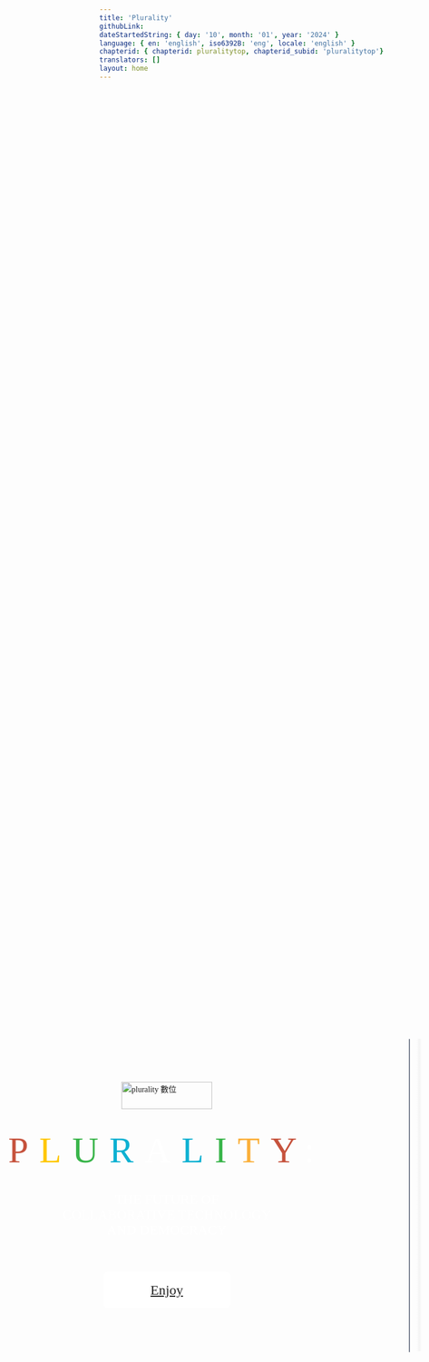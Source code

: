 ```yaml
---
title: 'Plurality'
githubLink:
dateStartedString: { day: '10', month: '01', year: '2024' }
language: { en: 'english', iso6392B: 'eng', locale: 'english' }
chapterid: { chapterid: pluralitytop, chapterid_subid: 'pluralitytop'}
translators: []
layout: home
---
```

<div id="container_terminal">
<div style="width: 100%; height: 100%; justify-content: center; align-items: center; gap: 26px; display: inline-flex">
    <div style="width: 613px; align-self: stretch; justify-content: flex-start; align-items: flex-start; gap: 62px; display: flex">
        <div style="align-self: stretch; padding-top: 66px; padding-bottom: 66px; flex-direction: column; justify-content: center; align-items: center; gap: 60px; display: inline-flex">
            <div style="width: 561.29px; flex-direction: column; justify-content: space-between; align-items: center; display: flex">
                <div style="flex-direction: column; justify-content: center; align-items: center; gap: 36px; display: flex">
                    <div><span id="ideographic_digital" style="font-family: Iansui;height: 61px;vertical-align: top"><img width="160" height="48" alt="plurality 數位" src="../assets/favicons/Logo_and_plurality_letters.png"></span></div>
                    <div style="width: 561.29px; text-align: center"><span style="color: #C6533D; font-size: 64px; font-family: LanaPixel; font-weight: 400; text-transform: uppercase; letter-spacing: 19.20px; word-wrap: break-word">P</span><span style="color: #FFC700; font-size: 64px; font-family: LanaPixel; font-weight: 400; text-transform: uppercase; letter-spacing: 19.20px; word-wrap: break-word">L</span><span style="color: #39B54A; font-size: 64px; font-family: LanaPixel; font-weight: 400; text-transform: uppercase; letter-spacing: 19.20px; word-wrap: break-word">U</span><span style="color: #0EB1D2; font-size: 64px; font-family: LanaPixel; font-weight: 400; text-transform: uppercase; letter-spacing: 19.20px; word-wrap: break-word">R</span><span style="color: white; font-size: 64px; font-family: LanaPixel; font-weight: 400; text-transform: uppercase; letter-spacing: 19.20px; word-wrap: break-word">A</span><span style="color: #0EB1D2; font-size: 64px; font-family: LanaPixel; font-weight: 400; text-transform: uppercase; letter-spacing: 19.20px; word-wrap: break-word">L</span><span style="color: #39B54A; font-size: 64px; font-family: LanaPixel; font-weight: 400; text-transform: uppercase; letter-spacing: 19.20px; word-wrap: break-word">I</span><span style="color: #FBB03B; font-size: 64px; font-family: LanaPixel; font-weight: 400; text-transform: uppercase; letter-spacing: 19.20px; word-wrap: break-word">T</span><span style="color: #C6533D; font-size: 64px; font-family: LanaPixel; font-weight: 400; text-transform: uppercase; letter-spacing: 19.20px; word-wrap: break-word">Y</span><span style="color: white; font-size: 64px; font-family: LanaPixel; font-weight: 400; text-transform: uppercase; letter-spacing: 19.20px; word-wrap: break-word">:</span></div>
                    <div style="width: 561.29px; text-align: center; color: white; font-size: 24px; font-family: Jost; font-weight: 400; text-transform: uppercase; word-wrap: break-word">The future of <br/>collaborative technology <br/>and democracy</div>
                </div>
            </div>
            <div style="justify-content: flex-start; align-items: center; display: inline-flex">
                <a href="./chapters/">
                <div style="padding-left: 24px; padding-right: 24px; padding-top: 16px; padding-bottom: 16px; background: white; border-radius: 8px; justify-content: flex-start; align-items: center; gap: 4px; display: flex">
                        <div style=" justify-content: center;width: 176px; height: 32px; padding-top: 0px; padding-bottom: 0px; left: 0px; top: 0px; align-items: center; gap: 6px; display: inline-flex">
                            <div style="text-align: center; color: #222222; font-size: 24px; font-family: Jost; font-weight: 500; line-height: 19px; word-wrap: break-word">Enjoy</div>
                        </div>
                </div>
                </a>
            </div>
        </div>
    </div>
    <div style="padding-left: 120px; padding-right: 120px; padding-top: 100px; padding-bottom: 100px; background: linear-gradient(0deg, white 0%, white 100%), radial-gradient(54.27% 60.58% at 68.06% 5.92%, #FF9B00 0%, rgba(251, 176, 59, 0) 100%), radial-gradient(55.02% 57.93% at 48.25% 65.39%, #FF3A00 0%, rgba(0, 0, 0, 0) 100%), radial-gradient(45.26% 48.09% at 76.66% 67.16%, #0EB1D2 0%, rgba(0, 0, 0, 0) 100%), radial-gradient(46.19% 48.89% at 91.74% 68.92%, #1DC57D 0%, rgba(0, 0, 0, 0) 100%), radial-gradient(100.00% 100.00% at NaN% NaN%, rgba(255, 255, 255, 0.20) 0%, rgba(255, 255, 255, 0) 100%); border-radius: 32px; overflow: hidden; justify-content: flex-start; align-items: flex-start; gap: 10px; display: flex">
        <div style="width: 444px; height: 551px; position: relative">
            <img style="width: 444px; height: 551px; left: 0px; top: 0px; position: absolute; box-shadow: 0px 0px 10px rgba(42.23, 42.46, 47.81, 0.25) inset; border-radius: 4px; border: 0.50px #787F8F solid" src="../assets/favicons/bookcover.png" />
            <div style="width: 13px; height: 551px; left: 12px; top: 0px; position: absolute; background: linear-gradient(90deg, rgba(224.27, 224.27, 224.27, 0) 15%, rgba(122.45, 122.45, 122.45, 0.07) 48%, rgba(0, 0, 0, 0) 85%)"></div>
        </div>
    </div>
</div>
<div style="width: 100%; height: 100%; justify-content: center; align-items: center; gap: 26px; display: inline-flex">
    <div style="width:613px; align-self: stretch; justify-content: flex-start; gap: 62px; align-items: flex-start; gap: 48px;">
<div style="width:561.29px;">
        <div style="align-self: stretch; text-align: center; color: white; font-size: 48px; font-family: LanaPixel; font-weight: 400; text-transform: uppercase; word-wrap: break-word">Overview</div>
        <div style="text-align: center; color: white; font-size: 20px; font-family: Inter; font-weight: 400; word-wrap: break-word">Digital technology has catalyzed polarization, inequality, loneliness and fear. <br/><br/>Plurality details how Digital Minister Audrey Tang and her collaborators – architects of Taiwan’s internationally acclaimed digital democracy – achieved inclusive, technology-fueled growth that harnesses digital tools to strengthen both social unity and diversity. <br/><br/>From intimate digitally empowered telepathy to global trade running on social networks rather than money, Plurality offers tools to radically enrich relationships while making sure we leave no one behind. <br/><br/>The ideas promise to transform every sector from health care to media, as illustrated by the way it has been written: as a chorus of open, self-governing collaboration of voices from around the globe.</div>
</div>
    </div>
    <div style="padding-left:196.675px ; padding-right: 196.675px; padding-top: 100px; padding-bottom: 100px; background: linear-gradient(0deg, white 0%, white 100%), radial-gradient(54.27% 60.58% at 68.06% 5.92%, #FF9B00 0%, rgba(251, 176, 59, 0) 100%), radial-gradient(55.02% 57.93% at 48.25% 65.39%, #FF3A00 0%, rgba(0, 0, 0, 0) 100%), radial-gradient(45.26% 48.09% at 76.66% 67.16%, #0EB1D2 0%, rgba(0, 0, 0, 0) 100%), radial-gradient(46.19% 48.89% at 91.74% 68.92%, #1DC57D 0%, rgba(0, 0, 0, 0) 100%), radial-gradient(100.00% 100.00% at NaN% NaN%, rgba(255, 255, 255, 0.20) 0%, rgba(255, 255, 255, 0) 100%); border-radius: 32px; overflow: hidden; justify-content: flex-start; align-items: flex-start; gap: 10px; display: flex">
        <div style="width: 290.66px; height: 290.89px; position: relative">
            <div style="border-radius: 50%; width: 16.58px; height: 16.58px; left: 0px; top: 0px; position: absolute; background: white"></div>
            <div style="border-radius: 50%; width: 16.58px; height: 16.58px; left: 30.42px; top: 0px; position: absolute; background: white"></div>
            <div style="border-radius: 50%; width: 16.58px; height: 16.58px; left: 60.84px; top: 0px; position: absolute; background: white"></div>
            <div style="border-radius: 50%; width: 16.58px; height: 16.58px; left: 91.27px; top: 0px; position: absolute; background: white"></div>
            <div style="border-radius: 50%; width: 16.58px; height: 16.58px; left: 121.69px; top: 0px; position: absolute; background: white"></div>
            <div style="border-radius: 50%; width: 16.58px; height: 16.58px; left: 152.11px; top: 0px; position: absolute; background: white"></div>
            <div style="border-radius: 50%; width: 16.58px; height: 16.58px; left: 182.53px; top: 0px; position: absolute; background: white"></div>
            <div style="border-radius: 50%; width: 16.58px; height: 16.58px; left: 0px; top: 182.87px; position: absolute; background: white"></div>
            <div style="border-radius: 50%; width: 16.58px; height: 16.58px; left: 30.42px; top: 182.87px; position: absolute; background: white"></div>
            <div style="border-radius: 50%; width: 16.58px; height: 16.58px; left: 60.84px; top: 182.87px; position: absolute; background: white"></div>
            <div style="border-radius: 25%; width: 16.58px; height: 16.58px; left: 91.27px; top: 182.87px; position: absolute; background: #FBB03B"></div>
            <div style="border-radius: 25%; width: 16.58px; height: 16.58px; left: 121.69px; top: 182.87px; position: absolute; background: #39B54A"></div>
            <div style="border-radius: 25%; width: 16.58px; height: 16.58px; left: 152.11px; top: 182.87px; position: absolute; background: #0EB1D2"></div>
            <div style="border-radius: 25%; width: 16.58px; height: 16.58px; left: 182.53px; top: 182.87px; position: absolute; background: #D64933"></div>
            <div style="border-radius: 25%; width: 16.58px; height: 16.58px; left: 91.54px; top: 91.44px; position: absolute; background: #D64933"></div>
            <div style="border-radius: 25%; width: 16.58px; height: 16.58px; left: 121.96px; top: 91.44px; position: absolute; background: #0EB1D2"></div>
            <div style="border-radius: 25%; width: 16.58px; height: 16.58px; left: 152.38px; top: 91.44px; position: absolute; background: #39B54A"></div>
            <div style="border-radius: 25%; width: 16.58px; height: 16.58px; left: 182.81px; top: 91.44px; position: absolute; background: #FBB03B"></div>
            <div style="width: 16.58px; height: 16.58px; left: 213.23px; top: 91.44px; position: absolute; background: white"></div>
            <div style="width: 16.58px; height: 16.58px; left: 243.65px; top: 91.44px; position: absolute; background: white"></div>
            <div style="width: 16.58px; height: 16.58px; left: 274.07px; top: 91.44px; position: absolute; background: white"></div>
            <div style="width: 16.58px; height: 16.58px; left: 91.54px; top: 274.30px; position: absolute; background: white"></div>
            <div style="width: 16.58px; height: 16.58px; left: 121.96px; top: 274.30px; position: absolute; background: white"></div>
            <div style="width: 16.58px; height: 16.58px; left: 152.39px; top: 274.30px; position: absolute; background: white"></div>
            <div style="width: 16.58px; height: 16.58px; left: 182.81px; top: 274.30px; position: absolute; background: white"></div>
            <div style="width: 16.58px; height: 16.58px; left: 213.23px; top: 274.30px; position: absolute; background: white"></div>
            <div style="width: 16.58px; height: 16.58px; left: 243.65px; top: 274.30px; position: absolute; background: white"></div>
            <div style="width: 16.58px; height: 16.58px; left: 274.07px; top: 274.30px; position: absolute; background: white"></div>
            <div style="border-radius: 50%; width: 16.58px; height: 16.58px; left: 182.81px; top: 30.92px; position: absolute; background: white"></div>
            <div style="border-radius: 50%; width: 16.58px; height: 16.58px; left: 182.81px; top: 61.18px; position: absolute; background: white"></div>
            <div style="border-radius: 25%; width: 16.58px; height: 16.58px; left: 182.81px; top: 122.02px; position: absolute; background: #39B54A"></div>
            <div style="border-radius: 25%; width: 16.58px; height: 16.58px; left: 182.81px; top: 152.28px; position: absolute; background: #0EB1D2"></div>
            <div style="width: 16.58px; height: 16.58px; left: 274.07px; top: 182.54px; position: absolute; background: white"></div>
            <div style="width: 16.58px; height: 16.58px; left: 274.07px; top: 122.02px; position: absolute; background: white"></div>
            <div style="width: 16.58px; height: 16.58px; left: 274.07px; top: 152.28px; position: absolute; background: white"></div>
            <div style="width: 16.58px; height: 16.58px; left: 274.07px; top: 213.13px; position: absolute; background: white"></div>
            <div style="width: 16.58px; height: 16.58px; left: 274.07px; top: 243.39px; position: absolute; background: white"></div>
            <div style="border-radius: 25%; width: 16.58px; height: 16.58px; left: 91.54px; top: 122.02px; position: absolute; background: #0EB1D2"></div>
            <div style="border-radius: 25%; width: 16.58px; height: 16.58px; left: 91.54px; top: 152.28px; position: absolute; background: #39B54A"></div>
            <div style="width: 16.58px; height: 16.58px; left: 91.54px; top: 213.13px; position: absolute; background: white"></div>
            <div style="width: 16.58px; height: 16.58px; left: 91.54px; top: 243.39px; position: absolute; background: white"></div>
            <div style="border-radius: 50%; width: 16.58px; height: 16.58px; left: 0px; top: 91.44px; position: absolute; background: white"></div>
            <div style="border-radius: 50%; width: 16.58px; height: 16.58px; left: 0px; top: 30.92px; position: absolute; background: white"></div>
            <div style="border-radius: 50%; width: 16.58px; height: 16.58px; left: 0px; top: 61.18px; position: absolute; background: white"></div>
            <div style="border-radius: 50%; width: 16.58px; height: 16.58px; left: 0px; top: 122.02px; position: absolute; background: white"></div>
            <div style="border-radius: 50%; width: 16.58px; height: 16.58px; left: 0px; top: 152.28px; position: absolute; background: white"></div>
            <div style="left: 121.96px; top: 123.44px; position: absolute; font-family: ChenYuluoyan-ShuWei; color: #BBBBBB; font-size: 48px;height: auto;width: auto;">數</div>
            <div style="left: 213.96px; top: 210.44px; position: absolute; font-family: ChenYuluoyan-ShuWei; color: #BBBBBB; font-size: 48px;height: auto;width: auto;">位</div>
        </div>
    </div>
    </div>


<div style="width: 100%; height: 100%; justify-content: center; align-items: center; gap: 26px; display: inline-flex">
<div style="width: 100%; height: 100%; padding-left: 0px; padding-right: 101px; padding-top: 50px; padding-bottom: 50px; justify-content: center; align-items: center; gap: 191px; display: inline-flex">
    <div style="height: 674.16px;flex: 1 1 0; flex-direction: column; justify-content: center; align-items: center; gap: 60px; display: inline-flex">
        <div style="flex-direction: column; justify-content: center; align-items: flex-start; gap: 48px; display: flex">
            <div style="align-self: stretch; text-align: center; color: white; font-size: 48px; font-family: LanaPixel; font-weight: 400; text-transform: uppercase; word-wrap: break-word">How does this project work</div>
            <div style="width: 629.47px; text-align: center; color: white; font-size: 20px; font-family: Inter; font-weight: 400; word-wrap: break-word">Plurality is a perpetually evolving work that sources content using <a href="https://github.com/gov4git/gov4git">gov4git</a>, a novel open-source governance technology. This project does not exist without its community and welcomes your input.<br/><br/>To learn more, check out the Plurality repository on GitHub.</div>
        </div>
<div style="width: 100%; justify-content: center; align-items: center; gap: 36px; display: inline-flex">
    <div style="justify-content: flex-start; align-items: center; display: flex">
        <div style="padding-left: 12px; padding-right: 12px; background: white; border-radius: 4px; justify-content: flex-start; align-items: center; gap: 4px; display: flex">
            <div style="width: 189px; position: relative"><a href="https://github.com/pluralitybook/plurality">
                <div style="padding-left: 12px;border-radius: 4px;background-color: #FFFFFF; width: 189px; height: 32px; padding-top: 5px; padding-bottom: 5px; left: 0px; top: 0px; position: absolute; justify-content: flex-start; align-items: center; gap: 6px; display: inline-flex">
<div style="text-align: center"><span style="color: black; font-size: 14px; font-family: Jost; font-weight: 500; line-height: 19px; word-wrap: break-word">Plurality GitHub Repository </span><span style="color: black; font-size: 14px; font-family: LanaPixel; font-weight: 400; line-height: 19px; word-wrap: break-word">↗</span></div>
                </div>
            </a>
            </div>
        </div>
    </div>
</div>
    </div>
</div>
</div>
</div>


<div id="container_mobile">
<div style="width: 100%; height: 100%; flex-direction: column; justify-content: center; align-items: center; gap: 10px; display: flex">
    <div style="height: 2339.08px; padding-top: 120px; padding-bottom: 66px; flex-direction: column; justify-content: center; align-items: center; gap: 60px; display: flex">
        <div style="width: 393px; height: 120px; padding-left: 20px; padding-right: 20px; padding-top: 25px; padding-bottom: 25px; background: black; justify-content: space-between; align-items: center; display: none">
            <div style="left: 20px; width: 35px; height: 35px; position: relative">
                <div style="width: 35.02px; height: 35.04px; left: 0px; top: 0px; position: absolute">
                    <div style="width: 2px; height: 2px; left: 0px; top: 0px; position: absolute; background: white"></div>
                    <div style="width: 2px; height: 2px; left: 3.66px; top: 0px; position: absolute; background: white"></div>
                    <div style="width: 2px; height: 2px; left: 7.33px; top: 0px; position: absolute; background: white"></div>
                    <div style="width: 2px; height: 2px; left: 10.99px; top: 0px; position: absolute; background: white"></div>
                    <div style="width: 2px; height: 2px; left: 14.66px; top: 0px; position: absolute; background: white"></div>
                    <div style="width: 2px; height: 2px; left: 18.32px; top: 0px; position: absolute; background: white"></div>
                    <div style="width: 2px; height: 2px; left: 21.99px; top: 0px; position: absolute; background: white"></div>
                    <div style="width: 2px; height: 2px; left: -0px; top: 22.03px; position: absolute; background: white"></div>
                    <div style="width: 2px; height: 2px; left: 3.66px; top: 22.03px; position: absolute; background: white"></div>
                    <div style="width: 2px; height: 2px; left: 7.33px; top: 22.03px; position: absolute; background: white"></div>
                    <div style="width: 2px; height: 2px; left: 10.99px; top: 22.03px; position: absolute; background: #FBB03B"></div>
                    <div style="width: 2px; height: 2px; left: 14.66px; top: 22.03px; position: absolute; background: #39B54A"></div>
                    <div style="width: 2px; height: 2px; left: 18.32px; top: 22.03px; position: absolute; background: #0EB1D2"></div>
                    <div style="width: 2px; height: 2px; left: 21.99px; top: 22.03px; position: absolute; background: #D64933"></div>
                    <div style="width: 2px; height: 2px; left: 11.03px; top: 11.02px; position: absolute; background: #D64933"></div>
                    <div style="width: 2px; height: 2px; left: 14.69px; top: 11.02px; position: absolute; background: #0EB1D2"></div>
                    <div style="width: 2px; height: 2px; left: 18.36px; top: 11.02px; position: absolute; background: #39B54A"></div>
                    <div style="width: 2px; height: 2px; left: 22.02px; top: 11.02px; position: absolute; background: #FBB03B"></div>
                    <div style="width: 2px; height: 2px; left: 25.69px; top: 11.02px; position: absolute; background: white"></div>
                    <div style="width: 2px; height: 2px; left: 29.35px; top: 11.02px; position: absolute; background: white"></div>
                    <div style="width: 2px; height: 2px; left: 33.02px; top: 11.02px; position: absolute; background: white"></div>
                    <div style="width: 2px; height: 2px; left: 11.03px; top: 33.05px; position: absolute; background: white"></div>
                    <div style="width: 2px; height: 2px; left: 14.69px; top: 33.05px; position: absolute; background: white"></div>
                    <div style="width: 2px; height: 2px; left: 18.36px; top: 33.05px; position: absolute; background: white"></div>
                    <div style="width: 2px; height: 2px; left: 22.02px; top: 33.05px; position: absolute; background: white"></div>
                    <div style="width: 2px; height: 2px; left: 25.69px; top: 33.05px; position: absolute; background: white"></div>
                    <div style="width: 2px; height: 2px; left: 29.35px; top: 33.05px; position: absolute; background: white"></div>
                    <div style="width: 2px; height: 2px; left: 33.02px; top: 33.05px; position: absolute; background: white"></div>
                    <div style="width: 2px; height: 2px; left: 22.02px; top: 3.72px; position: absolute; background: white"></div>
                    <div style="width: 2px; height: 2px; left: 22.02px; top: 7.37px; position: absolute; background: white"></div>
                    <div style="width: 2px; height: 2px; left: 22.02px; top: 14.70px; position: absolute; background: #39B54A"></div>
                    <div style="width: 2px; height: 2px; left: 22.02px; top: 18.35px; position: absolute; background: #0EB1D2"></div>
                    <div style="width: 2px; height: 2px; left: 33.02px; top: 21.99px; position: absolute; background: white"></div>
                    <div style="width: 2px; height: 2px; left: 33.02px; top: 14.70px; position: absolute; background: white"></div>
                    <div style="width: 2px; height: 2px; left: 33.02px; top: 18.35px; position: absolute; background: white"></div>
                    <div style="width: 2px; height: 2px; left: 33.02px; top: 25.68px; position: absolute; background: white"></div>
                    <div style="width: 2px; height: 2px; left: 33.02px; top: 29.32px; position: absolute; background: white"></div>
                    <div style="width: 2px; height: 2px; left: 11.03px; top: 14.70px; position: absolute; background: #0EB1D2"></div>
                    <div style="width: 2px; height: 2px; left: 11.03px; top: 18.35px; position: absolute; background: #39B54A"></div>
                    <div style="width: 2px; height: 2px; left: 11.03px; top: 25.68px; position: absolute; background: white"></div>
                    <div style="width: 2px; height: 2px; left: 11.03px; top: 29.32px; position: absolute; background: white"></div>
                    <div style="width: 2px; height: 2px; left: -0px; top: 11.02px; position: absolute; background: white"></div>
                    <div style="width: 2px; height: 2px; left: -0px; top: 3.72px; position: absolute; background: white"></div>
                    <div style="width: 2px; height: 2px; left: -0px; top: 7.37px; position: absolute; background: white"></div>
                    <div style="width: 2px; height: 2px; left: -0px; top: 14.70px; position: absolute; background: white"></div>
                    <div style="width: 2px; height: 2px; left: -0px; top: 18.35px; position: absolute; background: white"></div>
                </div>
            </div>
            <div style="right: 20px; width: 20px; height: 20px; position: relative">
                <div style="width: 16px; height: 11.50px; left: 2px; top: 4px; position: absolute; background: white"></div>
            </div>
        </div>
        <div style="align-self: stretch; height: 265px; padding-top: 64px; flex-direction: column; justify-content: space-between; align-items: center; display: flex">
            <div style="flex-direction: column; justify-content: center; align-items: center; gap: 36px; display: flex">
                <div style="width: 561.29px; text-align: center;">
                <div style="width: 561.29px; text-align: center;height:48px;">
                    <span id="ideographic_digital" style="font-family: Iansui;height: 32px;vertical-align: top;"><img width="105" height="32" alt="plurality 數位" src="../assets/favicons/Logo_and_plurality_letters.png"></span>
                </div>
                    <span style="color: #C6533D; font-size: 32px; font-family: LanaPixel; font-weight: 400; text-transform: uppercase; letter-spacing: 9.60px; word-wrap: break-word">P</span><span style="color: #FFC700; font-size: 32px; font-family: LanaPixel; font-weight: 400; text-transform: uppercase; letter-spacing: 9.60px; word-wrap: break-word">L</span><span style="color: #39B54A; font-size: 32px; font-family: LanaPixel; font-weight: 400; text-transform: uppercase; letter-spacing: 9.60px; word-wrap: break-word">U</span><span style="color: #0EB1D2; font-size: 32px; font-family: LanaPixel; font-weight: 400; text-transform: uppercase; letter-spacing: 9.60px; word-wrap: break-word">R</span><span style="color: white; font-size: 32px; font-family: LanaPixel; font-weight: 400; text-transform: uppercase; letter-spacing: 9.60px; word-wrap: break-word">A</span><span style="color: #0EB1D2; font-size: 32px; font-family: LanaPixel; font-weight: 400; text-transform: uppercase; letter-spacing: 9.60px; word-wrap: break-word">L</span><span style="color: #39B54A; font-size: 32px; font-family: LanaPixel; font-weight: 400; text-transform: uppercase; letter-spacing: 9.60px; word-wrap: break-word">I</span><span style="color: #FBB03B; font-size: 32px; font-family: LanaPixel; font-weight: 400; text-transform: uppercase; letter-spacing: 9.60px; word-wrap: break-word">T</span><span style="color: #C6533D; font-size: 32px; font-family: LanaPixel; font-weight: 400; text-transform: uppercase; letter-spacing: 9.60px; word-wrap: break-word">Y</span><span style="color: white; font-size: 32px; font-family: LanaPixel; font-weight: 400; text-transform: uppercase; letter-spacing: 9.60px; word-wrap: break-word">:</span></div>
                <div style="width: 561.29px; text-align: center; color: white; font-size: 16px; font-family: Jost; font-weight: 400; text-transform: uppercase; word-wrap: break-word">The future of <br/>collaborative technology <br/>and democracy</div>
            </div>
<!--
            <div style="justify-content: flex-start; align-items: center; display: inline-flex">
                <a href="./chapters/">
                <div style="padding-left: 12px; padding-right: 12px; background: white; border-radius: 4px; justify-content: flex-start; align-items: center; gap: 4px; display: flex">
                    <div style="width: 103px; position: relative">
                        <div style="width: 103px; height: 32px; padding-top: 5px; padding-bottom: 5px; left: 0px; top: 0px; position: absolute; justify-content: flex-start; align-items: center; gap: 6px; display: inline-flex">
                            <div style="text-align: center; color: black; font-size: 14px; font-family: Jost; font-weight: 500; line-height: 19px; word-wrap: break-word">See the chapters</div>
                        </div>
                    </div>
                </div>
                </a>
            </div>
-->
            <div style="justify-content: flex-start; align-items: center; display: inline-flex;margin-top: 32px;">
                <a href="./chapters/">
                <div style="padding-left: 12px; padding-right: 12px; padding-top: 5px; padding-bottom: 5px; background: white; border-radius: 4px; justify-content: flex-start; align-items: center; gap: 4px; display: flex">
                        <div style=" justify-content: center;width: 103px; height: 32px; padding-top: 0px; padding-bottom: 0px; left: 0px; top: 0px; align-items: center; gap: 6px; display: inline-flex">
                            <div style="text-align: center; color: #222222; font-size: 14px; font-family: Jost; font-weight: 500; line-height: 19px; word-wrap: break-word">Enjoy</div>
                        </div>
                </div>
                </a>
            </div>
        </div>
        <div style="padding-left: 20px; padding-right: 20px; padding-top: 36px; padding-bottom: 36px; justify-content: flex-start; align-items: flex-start; gap: 10px; display: inline-flex">
            <div style="justify-content: flex-start; align-items: flex-start; gap: 26px; display: flex">
                <div style="padding: 64px; background: linear-gradient(0deg, white 0%, white 100%), radial-gradient(54.27% 60.58% at 68.06% 5.92%, #FF9B00 0%, rgba(251, 176, 59, 0) 100%), radial-gradient(55.02% 57.93% at 48.25% 65.39%, #FF3A00 0%, rgba(0, 0, 0, 0) 100%), radial-gradient(45.26% 48.09% at 76.66% 67.16%, #0EB1D2 0%, rgba(0, 0, 0, 0) 100%), radial-gradient(46.19% 48.89% at 91.74% 68.92%, #1DC57D 0%, rgba(0, 0, 0, 0) 100%), radial-gradient(100.00% 100.00% at NaN% NaN%, rgba(255, 255, 255, 0.20) 0%, rgba(255, 255, 255, 0) 100%); border-radius: 32px; overflow: hidden; justify-content: flex-start; align-items: flex-start; gap: 10px; display: flex">
                    <div style="width: 272px; height: 337px; position: relative">
                        <img style="width: 272px; height: 337px; left: 0px; top: 0px; position: absolute; box-shadow: 0px 0px 10px rgba(42.23, 42.46, 47.81, 0.25) inset; border-radius: 4px; border: 0.50px #787F8F solid" src="../assets/favicons/bookcover.png" />
                        <div style="width: 13px; height: 337px; left: 12px; top: 0px; position: absolute; background: linear-gradient(90deg, rgba(224.27, 224.27, 224.27, 0) 15%, rgba(122.45, 122.45, 122.45, 0.07) 48%, rgba(0, 0, 0, 0) 85%)"></div>
                    </div>
                </div>
            </div>
        </div>
        <div style="height: 645.08px; padding-left: 120px; padding-right: 120px; flex-direction: column; justify-content: center; align-items: center; gap: 8px; display: flex; background: rgba(0,0,0,0.8)">
            <div style="padding-top: 64px; padding-bottom: 128px; padding-left: 24px; padding-right: 24px; justify-content: center; align-items: center; gap: 10px; display: inline-flex">
                <div style="width: 100px; height: 100.08px; position: relative">
                    <div style="border-radius: 50%; width: 5.70px; height: 5.70px; left: 0px; top: 0px; position: absolute; background: white"></div>
                    <div style="border-radius: 50%; width: 5.70px; height: 5.70px; left: 10.47px; top: -0px; position: absolute; background: white"></div>
                    <div style="border-radius: 50%; width: 5.70px; height: 5.70px; left: 20.93px; top: -0px; position: absolute; background: white"></div>
                    <div style="border-radius: 50%; width: 5.70px; height: 5.70px; left: 31.40px; top: -0px; position: absolute; background: white"></div>
                    <div style="border-radius: 50%; width: 5.70px; height: 5.70px; left: 41.87px; top: -0px; position: absolute; background: white"></div>
                    <div style="border-radius: 50%; width: 5.70px; height: 5.70px; left: 52.33px; top: -0px; position: absolute; background: white"></div>
                    <div style="border-radius: 50%; width: 5.70px; height: 5.70px; left: 62.80px; top: -0px; position: absolute; background: white"></div>
                    <div style="border-radius: 50%; width: 5.70px; height: 5.70px; left: 0px; top: 62.92px; position: absolute; background: white"></div>
                    <div style="border-radius: 50%; width: 5.70px; height: 5.70px; left: 10.47px; top: 62.92px; position: absolute; background: white"></div>
                    <div style="border-radius: 50%; width: 5.70px; height: 5.70px; left: 20.93px; top: 62.92px; position: absolute; background: white"></div>
                    <div style="border-radius: 25%; width: 5.70px; height: 5.70px; left: 31.40px; top: 62.92px; position: absolute; background: #FBB03B"></div>
                    <div style="border-radius: 25%; width: 5.70px; height: 5.70px; left: 41.87px; top: 62.92px; position: absolute; background: #39B54A"></div>
                    <div style="border-radius: 25%; width: 5.70px; height: 5.70px; left: 52.33px; top: 62.92px; position: absolute; background: #0EB1D2"></div>
                    <div style="border-radius: 25%; width: 5.70px; height: 5.70px; left: 62.80px; top: 62.92px; position: absolute; background: #D64933"></div>
                    <div style="border-radius: 25%; width: 5.70px; height: 5.70px; left: 31.49px; top: 31.46px; position: absolute; background: #D64933"></div>
                    <div style="border-radius: 25%; width: 5.70px; height: 5.70px; left: 41.96px; top: 31.46px; position: absolute; background: #0EB1D2"></div>
                    <div style="border-radius: 25%; width: 5.70px; height: 5.70px; left: 52.43px; top: 31.46px; position: absolute; background: #39B54A"></div>
                    <div style="border-radius: 25%; width: 5.70px; height: 5.70px; left: 62.89px; top: 31.46px; position: absolute; background: #FBB03B"></div>
                    <div style="width: 5.70px; height: 5.70px; left: 73.36px; top: 31.46px; position: absolute; background: white"></div>
                    <div style="width: 5.70px; height: 5.70px; left: 83.83px; top: 31.46px; position: absolute; background: white"></div>
                    <div style="width: 5.70px; height: 5.70px; left: 94.29px; top: 31.46px; position: absolute; background: white"></div>
                    <div style="width: 5.70px; height: 5.70px; left: 31.49px; top: 94.37px; position: absolute; background: white"></div>
                    <div style="width: 5.70px; height: 5.70px; left: 41.96px; top: 94.37px; position: absolute; background: white"></div>
                    <div style="width: 5.70px; height: 5.70px; left: 52.43px; top: 94.37px; position: absolute; background: white"></div>
                    <div style="width: 5.70px; height: 5.70px; left: 62.89px; top: 94.37px; position: absolute; background: white"></div>
                    <div style="width: 5.70px; height: 5.70px; left: 73.36px; top: 94.37px; position: absolute; background: white"></div>
                    <div style="width: 5.70px; height: 5.70px; left: 83.83px; top: 94.37px; position: absolute; background: white"></div>
                    <div style="width: 5.70px; height: 5.70px; left: 94.30px; top: 94.37px; position: absolute; background: white"></div>
                    <div style="border-radius: 50%; width: 5.70px; height: 5.70px; left: 62.89px; top: 10.64px; position: absolute; background: white"></div>
                    <div style="border-radius: 50%; width: 5.70px; height: 5.70px; left: 62.89px; top: 21.05px; position: absolute; background: white"></div>
                    <div style="border-radius: 25%; width: 5.70px; height: 5.70px; left: 62.89px; top: 41.98px; position: absolute; background: #39B54A"></div>
                    <div style="border-radius: 25%; width: 5.70px; height: 5.70px; left: 62.89px; top: 52.39px; position: absolute; background: #0EB1D2"></div>
                    <div style="width: 5.70px; height: 5.70px; left: 94.29px; top: 62.80px; position: absolute; background: white"></div>
                    <div style="width: 5.70px; height: 5.70px; left: 94.29px; top: 41.98px; position: absolute; background: white"></div>
                    <div style="width: 5.70px; height: 5.70px; left: 94.29px; top: 52.39px; position: absolute; background: white"></div>
                    <div style="width: 5.70px; height: 5.70px; left: 94.29px; top: 73.33px; position: absolute; background: white"></div>
                    <div style="width: 5.70px; height: 5.70px; left: 94.29px; top: 83.74px; position: absolute; background: white"></div>
                    <div style="border-radius: 25%; width: 5.70px; height: 5.70px; left: 31.49px; top: 41.98px; position: absolute; background: #0EB1D2"></div>
                    <div style="border-radius: 25%; width: 5.70px; height: 5.70px; left: 31.49px; top: 52.39px; position: absolute; background: #39B54A"></div>
                    <div style="width: 5.70px; height: 5.70px; left: 31.49px; top: 73.33px; position: absolute; background: white"></div>
                    <div style="width: 5.70px; height: 5.70px; left: 31.49px; top: 83.74px; position: absolute; background: white"></div>
                    <div style="border-radius: 50%; width: 5.70px; height: 5.70px; left: 0px; top: 31.46px; position: absolute; background: white"></div>
                    <div style="border-radius: 50%; width: 5.70px; height: 5.70px; left: 0px; top: 10.64px; position: absolute; background: white"></div>
                    <div style="border-radius: 50%; width: 5.70px; height: 5.70px; left: 0px; top: 21.05px; position: absolute; background: white"></div>
                    <div style="border-radius: 50%; width: 5.70px; height: 5.70px; left: 0px; top: 41.98px; position: absolute; background: white"></div>
                    <div style="border-radius: 50%; width: 5.70px; height: 5.70px; left: 0px; top: 52.39px; position: absolute; background: white"></div>
                    <div style="left: 42px; top: 42px; position: absolute; font-family: ChenYuluoyan-ShuWei; color: #BBBBBB; font-size: 16px;height: auto;width: auto;">數</div>
                    <div style="left: 74px; top: 71px; position: absolute; font-family: ChenYuluoyan-ShuWei; color: #BBBBBB; font-size: 16px;height: auto;width: auto;">位</div>
                </div>
            </div>
            <div style="align-self: stretch; height: 449px; flex-direction: column; justify-content: center; align-items: center; gap: 48px; display: flex">
                <div style="align-self: stretch; text-align: center; color: white; font-size: 32px; font-family: LanaPixel; font-weight: 400; text-transform: uppercase; word-wrap: break-word">Overview</div>
                <div style="align-self: stretch; text-align: center; color: white; font-size: 18px; font-family: Inter; font-weight: 400; word-wrap: break-word">Digital technology has catalyzed polarization, inequality, loneliness and fear. <br/><br/>Plurality details how Digital Minister Audrey Tang and her collaborators – architects of Taiwan’s internationally acclaimed digital democracy – achieved inclusive, technology-fueled growth that harnesses digital tools to strengthen both social unity and diversity. <br/><br/>From intimate digitally empowered telepathy to global trade running on social networks rather than money, Plurality offers tools to radically enrich relationships while making sure we leave no one behind. <br/><br/>The ideas promise to transform every sector from health care to media, as illustrated by the way it has been written: as a chorus of open, self-governing collaboration of voices from around the globe. </div>
            </div>
        </div>
        <div style="align-self: stretch; height: 526px; padding-left: 120px; padding-right: 120px; padding-top: 128px; padding-bottom: 128px; flex-direction: column; justify-content: center; align-items: flex-start; gap: 48px; display: flex">
            <div style="align-self: stretch; height: 270px; flex-direction: column; justify-content: center; align-items: center; gap: 48px; display: flex">
                <div style="align-self: stretch; text-align: center; color: white; font-size: 32px; font-family: LanaPixel; font-weight: 400; text-transform: uppercase; word-wrap: break-word">How does this project work</div>
                <div style="align-self: stretch; text-align: center; color: white; font-size: 18px; font-family: Inter; font-weight: 400; word-wrap: break-word">Plurality is a perpetually evolving work that sources content using <a href="https://github.com/gov4git/gov4git">gov4git</a>, a novel open-source governance technology.  To learn more, check out the Plurality repository on GitHub.</div>

<div style="width: 100%; justify-content: center; align-items: center; gap: 36px; display: inline-flex">
    <div style="justify-content: flex-start; align-items: center; display: flex">
    </div>
    <div style="justify-content: flex-start; align-items: center; display: flex">
        <div style="padding-left: 12px; padding-right: 12px; background: white; border-radius: 4px; justify-content: flex-start; align-items: center; gap: 4px; display: flex">
            <div style="width: 124px; position: relative"><a href="https://github.com/pluralitybook/plurality">
                <div style="padding-left: 12px;border-radius: 4px;background-color: #FFFFFF; width: 71px; height: 32px; padding-top: 5px; padding-bottom: 5px; left: 0px; top: 0px; position: absolute; justify-content: flex-start; align-items: center; gap: 6px; display: inline-flex">
<div style="text-align: center"><span style="color: black; font-size: 14px; font-family: Jost; font-weight: 500; line-height: 19px; word-wrap: break-word">GitHub</span><span style="color: black; font-size: 14px; font-family: LanaPixel; font-weight: 400; line-height: 19px; word-wrap: break-word">↗</span></div>
                </div>
            </a>
            </div>
        </div>
    </div>
</div>


<div style="justify-content: center; align-items: center; gap: 32px; display: inline-flex">
                    <div style="justify-content: flex-start; align-items: center; display: flex">
                        <div style="padding-left: 12px; padding-right: 12px; background: white; border-radius: 4px; justify-content: flex-start; align-items: center; gap: 4px; display: flex">
                            <div style="width: 45px; position: relative">
                                <div style="width: 45px; height: 32px; padding-top: 5px; padding-bottom: 5px; left: 0px; top: 0px; position: absolute; justify-content: flex-start; align-items: center; gap: 6px; display: inline-flex">
                                    <div style="text-align: center; color: black; font-size: 14px; font-family: Jost; font-weight: 500; line-height: 19px; word-wrap: break-word">GitHub</div>
                                </div>
                            </div>
                        </div>
                    </div>
                    <div style="padding-left: 12px; padding-right: 12px; background: white; border-radius: 4px; justify-content: flex-start; align-items: center; gap: 4px; display: flex">
                        <div style="width: 53px; position: relative">
                            <div style="width: 53px; height: 32px; padding-top: 5px; padding-bottom: 5px; left: 0px; top: 0px; position: absolute; justify-content: flex-start; align-items: center; gap: 6px; display: inline-flex">
                                <div style="text-align: center; color: black; font-size: 14px; font-family: Jost; font-weight: 500; line-height: 19px; word-wrap: break-word">Gov4Git</div>
                            </div>
                        </div>
                    </div>
                </div>
            </div>
        </div>
    </div>
</div>
</div>

